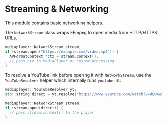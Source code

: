 # Streaming & Networking

This module contains basic networking helpers.

The `NetworkStream` class wraps FFmpeg to open media from HTTP/HTTPS URLs.

```cpp
mediaplayer::NetworkStream stream;
if (stream.open("https://example.com/video.mp4")) {
  AVFormatContext *ctx = stream.context();
  // pass ctx to MediaPlayer or custom processing
}
```

To resolve a YouTube link before opening it with `NetworkStream`, use the
`YouTubeResolver` helper which internally runs `youtube-dl`:

```cpp
mediaplayer::YouTubeResolver yt;
std::string direct = yt.resolve("https://www.youtube.com/watch?v=dQw4w9WgXcQ");

mediaplayer::NetworkStream stream;
if (stream.open(direct)) {
  // pass stream.context() to the player
}
```
